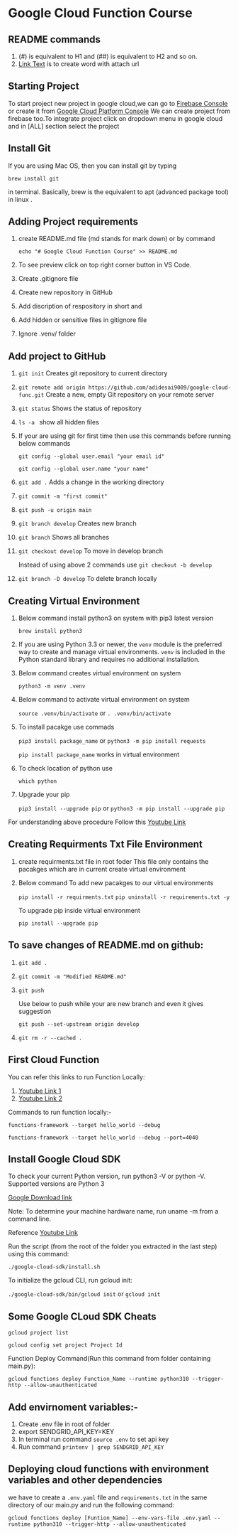 # Google Cloud Function Course

## README commands

1. (#) is equivalent to H1 and (##) is equivalent to H2 and so on.
2. [Link Text](url) is to create word with attach url

## Starting Project

To start project new project in google cloud,we can go to [Firebase Console](https://console.firebase.google.com) or create it from [Google Cloud Platform Console](https://console.cloud.google.com)
We can create project from firebase too.To integrate project click on dropdown menu in google cloud and in [ALL] section select the project

## Install Git

If you are using Mac OS, then you can install git by typing

`brew install git`

in terminal. Basically, brew is the equivalent to apt (advanced package tool) in linux .

## Adding Project requirements

1. create README.md file (md stands for mark down) or by command

   `echo "# Google Cloud Function Course" >> README.md`

2. To see preview click on top right corner button in VS Code.
3. Create .gitignore file
4. Create new repository in GitHub
5. Add discription of respository in short and
6. Add hidden or sensitive files in gitignore file
7. Ignore .venv/ folder

## Add project to GitHub

1. `git init` Creates git repository to current directory
2. `git remote add origin https://github.com/adidesai9009/google-cloud-func.git` Create a new, empty Git repository on your remote server
3. `git status` Shows the status of repository
4. `ls -a ` show all hidden files
5. If your are using git for first time then use this commands before running below commands

   `git config --global user.email "your email id"`

   `git config --global user.name "your name"`

6. `git add .` Adds a change in the working directory
7. `git commit -m "first commit"`
8. `git push -u origin main`
9. `git branch develop` Creates new branch
10. `git branch` Shows all branches
11. `git checkout develop` To move in develop branch

    Instead of using above 2 commands use `git checkout -b develop`

12. `git branch -D develop` To delete branch locally

## Creating Virtual Environment

1. Below command install python3 on system with pip3 latest version

   `brew install python3`

2. If you are using Python 3.3 or newer, the `venv` module is the preferred way to create and manage virtual environments. `venv` is included in the Python standard library and requires no additional installation.

3. Below command creates virtual environment on system

   `python3 -m venv .venv`

4. Below command to activate virtual environment on system

   `source .venv/bin/activate` or `. .venv/bin/activate`

5. To install pacakge use commads

   `pip3 install package_name` or `python3 -m pip install requests`

   `pip install package_name` works in virtual environment

6. To check location of python use

   `which python`

7. Upgrade your pip

   `pip3 install --upgrade pip` or `python3 -m pip install --upgrade pip`

For understanding above procedure Follow this [Youtube Link](https://youtu.be/kz4gbWNO1cw)

## Creating Requirments Txt File Environment

1. create requirments.txt file in root foder
   This file only contains the pacakges which are in current create virtual environment
2. Below command To add new pacakges to our virtual environments

   `pip install -r requirments.txt`
   `pip uninstall -r requirements.txt -y`

   To upgrade pip inside virtual environment

   `pip install --upgrade pip`

## To save changes of README.md on github:

1. `git add .`

2. `git commit -m "Modified README.md"`

3. `git push`

   Use below to push while your are new branch and even it gives suggestion

   `git push --set-upstream origin develop`

4. `git rm -r --cached .`

## First Cloud Function

You can refer this links to run Function Locally:

1. [Youtube Link 1](https://youtu.be/hnqeYOYDRYY)
2. [Youtube Link 2](https://youtu.be/N1sSUU3XGu4)

Commands to run function locally:-

`functions-framework --target hello_world --debug`

`functions-framework --target hello_world --debug --port=4040`

## Install Google Cloud SDK

To check your current Python version, run python3 -V or python -V. Supported versions are Python 3

[Google Download link](https://cloud.google.com/sdk/docs/install)

Note: To determine your machine hardware name, run uname -m from a command line.

Reference [Youtube Link](https://youtu.be/wc2kuTaHl8Y)

Run the script (from the root of the folder you extracted in the last step) using this command:

`./google-cloud-sdk/install.sh`

To initialize the gcloud CLI, run gcloud init:

`./google-cloud-sdk/bin/gcloud init` or `gcloud init`

## Some Google CLoud SDK Cheats

`gcloud project list`

`gcloud config set project Project Id`

Function Deploy Command(Run this command from folder containing main.py):

`gcloud functions deploy Function_Name --runtime python310 --trigger-http --allow-unauthenticated`

## Add envirnoment variables:-

1. Create .env file in root of folder
2. export SENDGRID_API_KEY=KEY
3. In terminal run command `source .env` to set api key
4. Run command `printenv | grep SENDGRID_API_KEY`

## Deploying cloud functions with environment variables and other dependencies

we have to create a `.env.yaml` file and `requirements.txt` in the same directory of our main.py and run the following command:

`gcloud functions deploy [Funtion_Name] --env-vars-file .env.yaml --runtime python310 --trigger-http --allow-unauthenticated`
